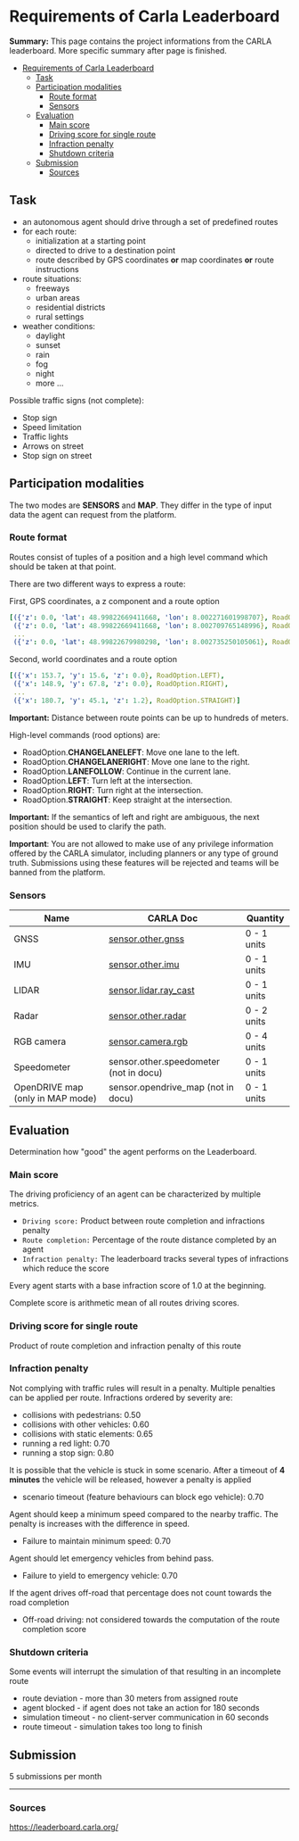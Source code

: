 # Requirements of Carla Leaderboard

**Summary:** This page contains the project informations from the CARLA leaderboard. More specific summary after page is finished.

- [Requirements of Carla Leaderboard](#requirements-of-carla-leaderboard)
  - [Task](#task)
  - [Participation modalities](#participation-modalities)
    - [Route format](#route-format)
    - [Sensors](#sensors)
  - [Evaluation](#evaluation)
    - [Main score](#main-score)
    - [Driving score for single route](#driving-score-for-single-route)
    - [Infraction penalty](#infraction-penalty)
    - [Shutdown criteria](#shutdown-criteria)
  - [Submission](#submission)
    - [Sources](#sources)

## Task

- an autonomous agent should drive through a set of predefined routes
- for each route:
  - initialization at a starting point
  - directed to drive to a destination point
  - route described by GPS coordinates **or** map coordinates **or** route instructions
- route situations:
  - freeways
  - urban areas
  - residential districts
  - rural settings
- weather conditions:
  - daylight
  - sunset
  - rain
  - fog
  - night
  - more ...

Possible traffic signs (not complete):

- Stop sign
- Speed limitation
- Traffic lights
- Arrows on street
- Stop sign on street

## Participation modalities

The two modes are **SENSORS** and **MAP**. They differ in the type of input data the agent can request from the platform.

### Route format

Routes consist of tuples of a position and a high level command which should be taken at that point.

There are two different ways to express a route:

First, GPS coordinates, a z component and a route option

```yaml
[({'z': 0.0, 'lat': 48.99822669411668, 'lon': 8.002271601998707}, RoadOption.LEFT),
 ({'z': 0.0, 'lat': 48.99822669411668, 'lon': 8.002709765148996}, RoadOption.RIGHT),
 ...
 ({'z': 0.0, 'lat': 48.99822679980298, 'lon': 8.002735250105061}, RoadOption.STRAIGHT)]

```

Second, world coordinates and a route option

```yaml
[({'x': 153.7, 'y': 15.6, 'z': 0.0}, RoadOption.LEFT),
 ({'x': 148.9, 'y': 67.8, 'z': 0.0}, RoadOption.RIGHT),
 ...
 ({'x': 180.7, 'y': 45.1, 'z': 1.2}, RoadOption.STRAIGHT)]

```

**Important:** Distance between route points can be up to hundreds of meters.

High-level commands (rood options) are:

- RoadOption.**CHANGELANELEFT**: Move one lane to the left.
- RoadOption.**CHANGELANERIGHT**: Move one lane to the right.
- RoadOption.**LANEFOLLOW**: Continue in the current lane.
- RoadOption.**LEFT**: Turn left at the intersection.
- RoadOption.**RIGHT**: Turn right at the intersection.
- RoadOption.**STRAIGHT**: Keep straight at the intersection.

**Important:** If the semantics of left and right are ambiguous, the next position should be used to clarify the path.

**Important**: You are not allowed to make use of any privilege information offered by the CARLA simulator, including planners or any type of ground truth. Submissions using these features will be rejected and teams will be banned from the platform.

### Sensors

| Name | CARLA Doc | Quantity |
| --- | --- | --- |
| GNSS| [sensor.other.gnss](https://carla.readthedocs.io/en/latest/ref_sensors/#gnss-sensor) | 0 - 1 units|
| IMU | [sensor.other.imu](https://carla.readthedocs.io/en/latest/ref_sensors/#imu-sensor) | 0 - 1 units|
| LIDAR | [sensor.lidar.ray_cast](https://carla.readthedocs.io/en/latest/ref_sensors/#lidar-sensor) | 0 - 1 units|
| Radar | [sensor.other.radar](https://carla.readthedocs.io/en/latest/ref_sensors/#radar-sensor) | 0 - 2 units |
| RGB camera | [sensor.camera.rgb](https://carla.readthedocs.io/en/latest/ref_sensors/#rgb-camera) | 0 - 4 units|
|Speedometer| sensor.other.speedometer (not in docu) | 0 - 1 units|
| OpenDRIVE map (only in MAP mode)| sensor.opendrive_map (not in docu) | 0 - 1 units|

## Evaluation

Determination how "good" the agent performs on the Leaderboard.

### Main score

The driving proficiency of an agent can be characterized by multiple metrics.

- `Driving score:` Product between route completion and infractions penalty
- `Route completion:` Percentage of the route distance completed by an agent
- `Infraction penalty:` The leaderboard tracks several types of infractions which reduce the score

Every agent starts with a base infraction score of 1.0 at the beginning.

Complete score is arithmetic mean of all routes driving scores.

### Driving score for single route

Product of route completion and infraction penalty of this route

### Infraction penalty

Not complying with traffic rules will result in a penalty. Multiple penalties can be applied per route. Infractions ordered by severity are:

- collisions with pedestrians: 0.50
- collisions with other vehicles: 0.60
- collisions with static elements: 0.65
- running a red light: 0.70
- running a stop sign: 0.80

It is possible that the vehicle is stuck in some scenario. After a timeout of **4 minutes** the vehicle will be released, however a penalty is applied

- scenario timeout (feature behaviours can block ego vehicle): 0.70

Agent should keep a minimum speed compared to the nearby traffic. The penalty is increases with the difference in speed.

- Failure to maintain minimum speed: 0.70

Agent should let emergency vehicles from behind pass.

- Failure to yield to emergency vehicle: 0.70

If the agent drives off-road that percentage does not count towards the road completion

- Off-road driving: not considered towards the computation of the route completion score

### Shutdown criteria

Some events will interrupt the simulation of that resulting in an incomplete route

- route deviation - more than 30 meters from assigned route
- agent blocked - if agent does not take an action for 180 seconds
- simulation timeout - no client-server communication in 60 seconds
- route timeout - simulation takes too long to finish

## Submission

5 submissions per month

---

### Sources

<https://leaderboard.carla.org/>
